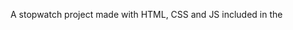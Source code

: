 A stopwatch project made with HTML, CSS and JS included in the <script> tags in the index.html file.
